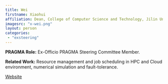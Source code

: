 ```yaml
---
title: Wei
firstname: Xiaohui
affiliation: Dean, College of Computer Science and Technology, Jilin University
imagesrc: "x-wei.png"
layout: person
categories:
 - "exsteering"
---
```


**PRAGMA Role:** Ex-Officio PRAGMA Steering Committee Member.

**Related Work:** Resource management and job scheduling in HPC and Cloud
environment, numerical simulation and fault-tolerance.

[Website][1]

[1]: http://ccst.jlu.edu.cn/?mod=teacher&act=view&id=142



